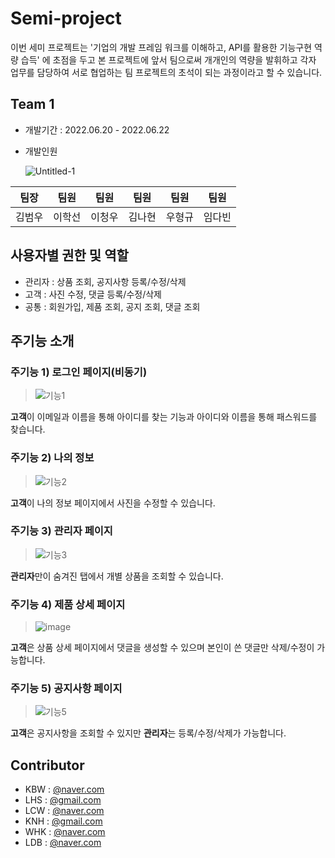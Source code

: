 # Semi-project

이번 세미 프로젝트는  '기업의 개발 프레임 워크를 이해하고, API를 활용한 기능구현 역량 습득' 에 초점을 두고 본 프로젝트에 앞서 팀으로써 개개인의 역량을 발휘하고 각자 업무를 담당하여 서로 협업하는 팀 프로젝트의 초석이 되는 과정이라고 할 수 있습니다.





## Team 1

- 개발기간 : 2022.06.20 - 2022.06.22

- 개발인원 

  

  ![Untitled-1](https://user-images.githubusercontent.com/101780699/174955026-3f5c32d2-83e5-47b1-b67e-6e37cd34eeea.jpg)

| 팀장   | 팀원   | 팀원   | 팀원   | 팀원   | 팀원   |
| ------ | ------ | ------ | ------ | ------ | ------ |
| 김범우 | 이학선 | 이청우 | 김나현 | 우형규 | 임다빈 |







## 사용자별 권한 및 역할

- 관리자 : 상품 조회, 공지사항 등록/수정/삭제
- 고객     : 사진 수정, 댓글 등록/수정/삭제
- 공통     : 회원가입, 제품 조회, 공지 조회, 댓글 조회







## 주기능 소개



### 주기능 1) 로그인 페이지(비동기)

>![기능1](https://user-images.githubusercontent.com/101780699/174922275-55779c1f-431d-4985-84e4-a84599b2f08f.jpg)



 **고객**이 이메일과 이름을 통해 아이디를 찾는 기능과 아이디와 이름을 통해 패스워드를 찾습니다.





### 주기능 2) 나의 정보

>![기능2](https://user-images.githubusercontent.com/101780699/174922596-1aa6cdc4-aa6b-498f-9939-d7c88b27959c.png)



 **고객**이 나의 정보 페이지에서 사진을 수정할 수 있습니다.

 



### 주기능 3) 관리자 페이지

>![기능3](https://user-images.githubusercontent.com/101780699/174922995-64089535-cff1-4dd6-863d-c2858eb7f0f9.png)



 **관리자**만이 숨겨진 탭에서 개별 상품을 조회할 수 있습니다.





### 주기능 4) 제품 상세 페이지

>![image](https://user-images.githubusercontent.com/101780699/174923306-9110caab-129b-4408-afe0-252ee9281f4b.png)



 **고객**은 상품 상세 페이지에서 댓글을 생성할 수 있으며 본인이 쓴 댓글만 삭제/수정이 가능합니다.





### 주기능 5) 공지사항 페이지    

>![기능5](https://user-images.githubusercontent.com/101780699/174924309-523e7ff2-3da7-434e-aa3b-834139d04b59.png)



 **고객**은 공지사항을 조회할 수 있지만 **관리자**는 등록/수정/삭제가 가능합니다.







## Contributor

- KBW : [@naver.com](mailto:@naver.com)
- LHS  : [@gmail.com](mailto:@gmail.com)
- LCW : [@naver.com](mailto:@naver.com)
- KNH : [@gmail.com](mailto:@gmail.com)
- WHK : [@naver.com](mailto:@naver.com)
- LDB : [@naver.com](mailto:@naver.com)